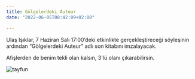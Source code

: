 ```yaml
---
title: Gölgelerdeki Auteur
date: "2022-06-05T08:42:09+02:00"

---
```



Ulaş Işıklar, 7 Haziran Salı 17:00’deki etkinlikte gerçekleştireceği söyleşinin ardından “Gölgelerdeki Auteur” adlı son kitabını imzalayacak.

Afişlerden de benim tekli olan kalsın, 3'lü olanı çıkarabilirsin.

![tayfun](/images/tayfun_1.jpeg)
